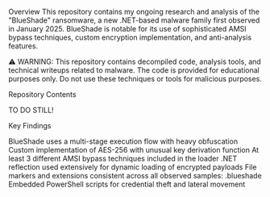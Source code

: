 Overview
This repository contains my ongoing research and analysis of the "BlueShade" ransomware, a new .NET-based malware family first observed in January 2025. BlueShade is notable for its use of sophisticated AMSI bypass techniques, custom encryption implementation, and anti-analysis features.

⚠️ WARNING: This repository contains decompiled code, analysis tools, and technical writeups related to malware. The code is provided for educational purposes only. Do not use these techniques or tools for malicious purposes.

Repository Contents

TO DO STILL!

Key Findings

BlueShade uses a multi-stage execution flow with heavy obfuscation
Custom implementation of AES-256 with unusual key derivation function
At least 3 different AMSI bypass techniques included in the loader
.NET reflection used extensively for dynamic loading of encrypted payloads
File markers and extensions consistent across all observed samples: .blueshade
Embedded PowerShell scripts for credential theft and lateral movement
